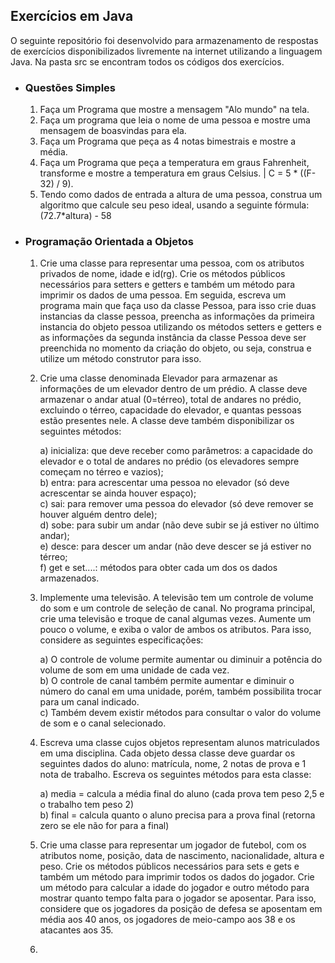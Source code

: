 ## Exercícios em Java

<p>
	O seguinte repositório foi desenvolvido para armazenamento de respostas de  exercícios disponibilizados livremente na internet utilizando a linguagem Java. 
	Na pasta src se encontram todos os códigos dos exercícios. 
</p>


- ### Questões Simples
    1) Faça um Programa que mostre a mensagem "Alo mundo" na tela.
    2) Faça um programa que leia o nome de uma pessoa e mostre uma mensagem de boasvindas para ela.
    3) Faça um Programa que peça as 4 notas bimestrais e mostre a média.
    4) Faça um Programa que peça a temperatura em graus Fahrenheit, transforme e 		mostre a temperatura em graus Celsius. | C = 5 * ((F-32) / 9).
    5) Tendo como dados de entrada a altura de uma pessoa, construa um algoritmo que calcule seu peso ideal, usando a seguinte fórmula: (72.7*altura) - 58

- ### Programação Orientada a Objetos
	1) Crie	uma	classe	para	representar	uma	pessoa,	com	os	atributos	privados	de	nome, idade	 e	 id(rg).	 Crie	 os	 métodos	 públicos	 necessários	 para setters e	 getters e também	um	método	para	imprimir	os	dados	de	uma	pessoa. Em	seguida,	escreva um	programa	main	que	faça	uso	da	classe	Pessoa,	para	isso	crie duas	instancias	da classe	pessoa,	preencha	as	informações	da	primeira	instancia	do	objeto	pessoa utilizando	os	métodos	setters e	getters	e	as	informações	da	segunda	instância	da classe	 Pessoa	deve	 ser	 preenchida	no	momento	 da	 criação	 do	 objeto,	 ou	 seja, construa	e	utilize	um	método	construtor	para	isso.
	2) Crie	 uma	 classe	 denominada	 Elevador	 para	 armazenar	 as	 informações	 de	 um	elevador	dentro	de	um	prédio.	A	classe	deve	armazenar	o	andar	atual	(0=térreo),	total	de	andares	no	prédio,	excluindo	o	térreo,	capacidade	do	elevador,	e	quantas	pessoas	estão	presentes	nele. A	classe	deve	também	disponibilizar	os	seguintes	métodos:
    
		a) inicializa:	que	deve	receber	como	parâmetros:	a	capacidade	do	elevador	e	o	total	de	andares	no	prédio	(os	elevadores	sempre	começam	no	térreo	e	vazios);<br>
		b) entra:	para	acrescentar	uma	pessoa	no	elevador	(só	deve	acrescentar	se	ainda	houver	espaço);<br>
		c) sai:	 para	 remover	 uma	 pessoa	 do	elevador	 (só	 deve	 remover	 se	 houver	alguém	dentro	dele);<br>
		d) sobe:	para	subir	um	andar	(não	deve	subir	se	já	estiver	no	último	andar);<br>
		e) desce:	para	descer	um	andar	(não	deve	descer	se	já	estiver	no	térreo;<br>
		f) get e	set....:	métodos	para	obter	cada	um	dos	os	dados	armazenados.
  3) Implemente	uma	televisão.	A	televisão	tem	um	controle	de	volume	do	som	e um	controle	de	seleção	de	canal. No	programa	principal,	crie	uma	televisão	e	troque	de	canal	algumas	vezes.	Aumente	um	pouco	o	volume,	e	exiba	o	valor	de	ambos	os	atributos. Para	isso,	considere	as	seguintes	especificações:

		a) O	controle	de	volume	permite	aumentar	ou	diminuir	a	potência	do	volume	de	som	em	uma	unidade	de	cada	vez.<br>
		b) O	controle	de	canal	 também	permite	aumentar	e	diminuir	o	número	do	canal	em	uma	unidade,	porém,	 também	possibilita	 trocar	para	um	canal	indicado.<br>
		c) Também	devem	existir	métodos	para	consultar	o	valor	do	volume	de	som	e	o	canal	selecionado.
	4) Escreva uma classe cujos objetos representam alunos matriculados em uma disciplina. Cada objeto dessa classe deve guardar os seguintes dados do aluno: matrícula, nome, 2 notas de prova e 1 nota de trabalho. Escreva os seguintes métodos para esta classe: 
   
   		a) media = calcula a média final do aluno (cada prova tem peso 2,5 e o trabalho tem peso 2)<br>
			b) final = calcula quanto o aluno precisa para a prova final (retorna zero se ele não for para a final)
	5) Crie uma classe para representar um jogador de futebol, com os atributos nome, posição, data de nascimento, nacionalidade, altura e peso. Crie os métodos públicos necessários para sets e gets e também um método para imprimir todos os dados do jogador. Crie um método para calcular a idade do jogador e outro método para mostrar quanto tempo falta para o jogador se aposentar. Para isso, considere que os jogadores da posição de defesa se aposentam em média aos 40 anos, os jogadores de meio-campo aos 38 e os atacantes aos 35.
	6)